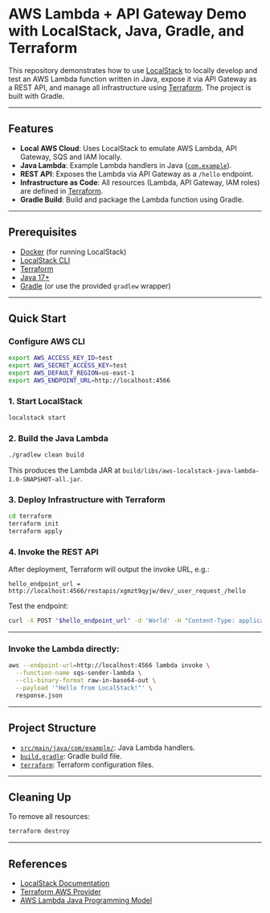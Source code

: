 # AWS Lambda + API Gateway Demo with LocalStack, Java, Gradle, and Terraform

This repository demonstrates how to use [LocalStack](https://github.com/localstack/localstack) to locally develop and test an AWS Lambda function written in Java, expose it via API Gateway as a REST API, and manage all infrastructure using [Terraform](https://www.terraform.io/). The project is built with Gradle.

---

## Features

- **Local AWS Cloud**: Uses LocalStack to emulate AWS Lambda, API Gateway, SQS and IAM locally.
- **Java Lambda**: Example Lambda handlers in Java ([`com.example`](src/main/java/com/example/)).
- **REST API**: Exposes the Lambda via API Gateway as a `/hello` endpoint.
- **Infrastructure as Code**: All resources (Lambda, API Gateway, IAM roles) are defined in [Terraform](terraform).
- **Gradle Build**: Build and package the Lambda function using Gradle.

---

## Prerequisites

- [Docker](https://www.docker.com/) (for running LocalStack)
- [LocalStack CLI](https://docs.localstack.cloud/getting-started/)
- [Terraform](https://www.terraform.io/downloads.html)
- [Java 17+](https://adoptium.net/)
- [Gradle](https://gradle.org/) (or use the provided `gradlew` wrapper)

---

## Quick Start

### Configure AWS CLI

```sh
export AWS_ACCESS_KEY_ID=test
export AWS_SECRET_ACCESS_KEY=test
export AWS_DEFAULT_REGION=us-east-1
export AWS_ENDPOINT_URL=http://localhost:4566
```

### 1. Start LocalStack

```sh
localstack start
```

### 2. Build the Java Lambda

```sh
./gradlew clean build
```

This produces the Lambda JAR at `build/libs/aws-localstack-java-lambda-1.0-SNAPSHOT-all.jar`.

### 3. Deploy Infrastructure with Terraform

```sh
cd terraform
terraform init
terraform apply
```

### 4. Invoke the REST API

After deployment, Terraform will output the invoke URL, e.g.:

```
hello_endpoint_url = http://localhost:4566/restapis/xgmzt9qyjw/dev/_user_request_/hello
```

Test the endpoint:

```sh
curl -X POST "$hello_endpoint_url" -d 'World' -H "Content-Type: application/json"
```

---

### Invoke the Lambda directly:

```sh
aws --endpoint-url=http://localhost:4566 lambda invoke \
  --function-name sqs-sender-lambda \
  --cli-binary-format raw-in-base64-out \
  --payload '"Hello from LocalStack!"' \
  response.json
```

---

## Project Structure

- [`src/main/java/com/example/`](src/main/java/com/example/LambdaHandler.java): Java Lambda handlers.
- [`build.gradle`](build.gradle): Gradle build file.
- [`terraform`](terraform): Terraform configuration files.

---

## Cleaning Up

To remove all resources:

```sh
terraform destroy
```

---

## References

- [LocalStack Documentation](https://docs.localstack.cloud/)
- [Terraform AWS Provider](https://registry.terraform.io/providers/hashicorp/aws/latest/docs)
- [AWS Lambda Java Programming Model](https://docs.aws.amazon.com/lambda/latest/dg/java-handler.html)
